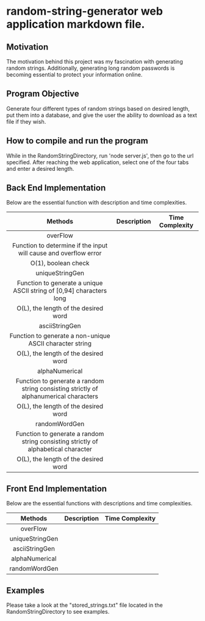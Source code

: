 # random-string-generator web application markdown file.

## Motivation
The motivation behind this project was my fascination with generating random strings. Additionally,
generating long random passwords is becoming essential to protect your information online.

## Program Objective 
Generate four different types of random strings based on desired length, put them into a database, and give
the user the ability to download as a text file if they wish. 

## How to compile and run the program
While in the RandomStringDirectory, run 'node server.js', then go to the url specified.
After reaching the web application, select one of the four tabs and enter a desired length.


## Back End Implementation 

Below are the essential function with description and time complexities.

| **Methods**     | **Description** | **Time Complexity** |
|:---------------:|:---------------:|:-------------------:|
| overFlow        | 
Function to determine if the input will cause and overflow error                               | 
O(1), boolean check                                        |
| uniqueStringGen |  
Function to generate a unique ASCII string of [0,94] characters long                                |
O(L), the length of the desired word                       |
| asciiStringGen  | 
Function to generate a non-unique ASCII character string                              |
O(L), the length of the desired word                       |
| alphaNumerical  | 
Function to generate a random string consisting strictly of alphanumerical characters           |
|O(L), the length of the desired word                      |
| randomWordGen   |
Function to generate a random string consisting strictly of alphabetical character              |                                           
| O(L), the length of the desired word                      |


## Front End Implementation

Below are the essential functions with descriptions and time complexities.

| **Methods** | **Description** | **Time Complexity** |
|:-----------:|:---------------:|:-------------------:|
| overFlow        | 
| uniqueStringGen |
| asciiStringGen  |
| alphaNumerical  |
| randomWordGen   |



## Examples
Please take a look at the "stored_strings.txt" file located in the RandomStringDirectory to see examples.